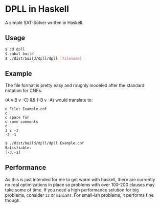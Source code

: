 # DPLL in Haskell

A simple SAT-Solver written in Haskell.

## Usage

```bash
$ cd dpll
$ cabal build
$ ./dist/build/dpll/dpll [filename]
```

## Example

The file format is pretty easy and roughly modeled after the standard notation for CNFs. 

(A v B v -C) && (-B v -A) would translate to:

```
c File: Example.cnf
c 
c space for  
c some comments
c 
1 2 -3
-2 -1
```

```bash
$ ./dist/build/dpll/dpll Example.cnf
Satisfiable:
[-3,-1]
```

## Performance

As this is just intended for me to get warm with haskell, there are currently no real optimizations in place so problems with over 100-200 clauses may take some of time.
If you need a high performance solution for big problems, consider `z3` or `miniSAT`. For small-ish problems, it performs fine though.
